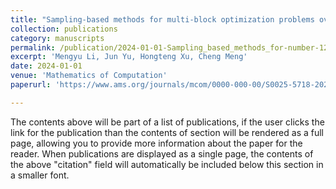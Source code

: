 ```yaml
---
title: "Sampling-based methods for multi-block optimization problems over transport polytopes(In press)"
collection: publications
category: manuscripts
permalink: /publication/2024-01-01-Sampling_based_methods_for-number-12
excerpt: 'Mengyu Li, Jun Yu, Hongteng Xu, Cheng Meng'
date: 2024-01-01
venue: 'Mathematics of Computation'
paperurl: 'https://www.ams.org/journals/mcom/0000-000-00/S0025-5718-2024-03989-3/'

---
```


The contents above will be part of a list of publications, if the user clicks the link for the publication than the contents of section will be rendered as a full page, allowing you to provide more information about the paper for the reader. When publications are displayed as a single page, the contents of the above "citation" field will automatically be included below this section in a smaller font.